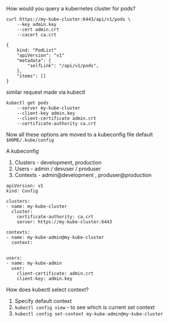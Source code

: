 How would you query a kubernetes cluster for pods?

```
curl https://my-kube-cluster:6443/api/v1/pods \
    --key admin.key
    --cert admin.crt
    --cacert ca.crt

{
    kind: "PodList"
    "apiVersion": "v1"
    "metadata": {
        "selfLink": "/api/v1/pods",
    },
    "items": []
}
```
similar request made via kubectl
```
kubectl get pods
    --server my-kube-cluster
    --client-key admin.key
    --client-certificate admin.crt
    --certificate-authority ca.crt
```
Now all these options are moved to a kubeconfig file
default ```$HOME/.kube/config```

A kubeconfig 
1. Clusters - development, production
3. Users - admin / devuser / produser 
2. Contexts - admin@development , produser@production
 
```
apiVersion: v1
kind: Config

clusters:
- name: my-kube-cluster
  cluster: 
    certificate-authority: ca.crt
    server: https://my-kube-cluster:6443

contexts:
- name: my-kube-admin@my-kube-cluster
  context:


users:
- name: my-kube-admin
  user:
    client-certificate: admin.crt
    client-key: admin.key
```

How does kubectl select context? 
1. Specify default context
2. ```kubectl config view``` - to see which is current set context
3. ```kubectl config set-context my-kube-admin@my-kube-cluster```